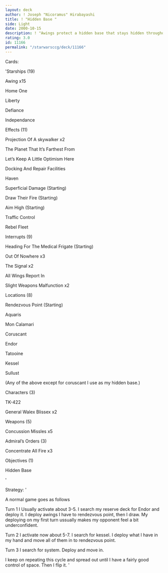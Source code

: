 ```yaml
---
layout: deck
author: ! Joseph "Nicoramus" Hirabayashi
title: ! "Hidden Base "
side: Light
date: 2000-10-15
description: ! "Awings protect a hidden base that stays hidden throughout the game."
rating: 3.0
id: 11166
permalink: "/starwarsccg/deck/11166"
---
```

Cards: 

'Starships (19)

Awing x15

Home One

Liberty

Defiance

Independance


Effects (11)

Projection Of A skywalker x2

The Planet That It’s Farthest From

Let’s Keep A Little Optimism Here

Docking And Repair Facilities

Haven

Superficial Damage (Starting)

Draw Their Fire (Starting)

Aim High (Starting)

Traffic Control

Rebel Fleet


Interrupts (9)

Heading For The Medical Frigate (Starting)

Out Of Nowhere x3

The Signal x2

All Wings Report In

Slight Weapons Malfunction x2


Locations (8)

Rendezvous Point (Starting)

Aquaris

Mon Calamari

Coruscant

Endor

Tatooine

Kessel

Sullust

(Any of the above except for coruscant I use as my hidden base.)


Characters (3)

TK-422

General Walex Blissex x2


Weapons (5)

Concussion Missles x5


Admiral’s Orders (3)

Concentrate All Fire x3


Objectives (1)

Hidden Base

'

Strategy: '

A normal game goes as follows

Turn 1 I Usually activate about 3-5. I search my reserve deck for Endor and deploy it. I deploy awings I have to rendezvous point, then I draw. My deploying on my first turn ussually makes my opponent feel a bit underconfident.

Turn 2 I activate now about 5-7. I search for kessel. I deploy what I have in my hand and move all of them in to rendezvous point.

Turn 3 I search for system. Deploy and move in.


I keep on repeating this cycle and spread out until I have a fairly good control of space. Then I flip it. '
